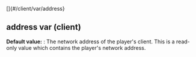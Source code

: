 []{#/client/var/address}
## address var (client)
**Default value:**
:   The network address of the player\'s client.
This is a read-only value which contains the player\'s network address.